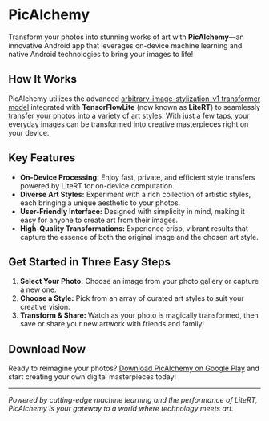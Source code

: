 # PicAlchemy

Transform your photos into stunning works of art with **PicAlchemy**—an innovative Android app that leverages on-device machine learning and native Android technologies to bring your images to life!

## How It Works

PicAlchemy utilizes the advanced [arbitrary-image-stylization-v1 transformer model](https://www.kaggle.com/models/google/arbitrary-image-stylization-v1) integrated with **TensorFlowLite** (now known as **LiteRT**) to seamlessly transfer your photos into a variety of art styles. With just a few taps, your everyday images can be transformed into creative masterpieces right on your device.

## Key Features

- **On-Device Processing:** Enjoy fast, private, and efficient style transfers powered by LiteRT for on-device computation.
- **Diverse Art Styles:** Experiment with a rich collection of artistic styles, each bringing a unique aesthetic to your photos.
- **User-Friendly Interface:** Designed with simplicity in mind, making it easy for anyone to create art from their images.
- **High-Quality Transformations:** Experience crisp, vibrant results that capture the essence of both the original image and the chosen art style.

## Get Started in Three Easy Steps

1. **Select Your Photo:** Choose an image from your photo gallery or capture a new one.
2. **Choose a Style:** Pick from an array of curated art styles to suit your creative vision.
3. **Transform & Share:** Watch as your photo is magically transformed, then save or share your new artwork with friends and family!

## Download Now

Ready to reimagine your photos? [Download PicAlchemy on Google Play](https://play.google.com/store/apps/details?id=band.mlgb.picalchemy) and start creating your own digital masterpieces today!

---

*Powered by cutting-edge machine learning and the performance of LiteRT, PicAlchemy is your gateway to a world where technology meets art.*
